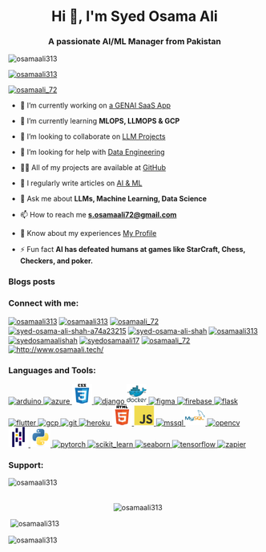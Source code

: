 <h1 align="center">Hi 👋, I'm Syed Osama Ali</h1>
<h3 align="center">A passionate AI/ML Manager from Pakistan</h3>

<p align="left"> <img src="https://komarev.com/ghpvc/?username=osamaali313&label=Profile%20views&color=0e75b6&style=flat" alt="osamaali313" /> </p>

<p align="left"> <a href="https://github.com/ryo-ma/github-profile-trophy"><img src="https://github-profile-trophy.vercel.app/?username=osamaali313" alt="osamaali313" /></a> </p>

<p align="left"> <a href="https://twitter.com/osamaali_72" target="blank"><img src="https://img.shields.io/twitter/follow/osamaali_72?logo=twitter&style=for-the-badge" alt="osamaali_72" /></a> </p>

- 🔭 I’m currently working on [a GENAI SaaS App](https://www.kreo.net/)

- 🌱 I’m currently learning **MLOPS, LLMOPS & GCP**

- 👯 I’m looking to collaborate on [LLM Projects](https://calendly.com/s-osamaali72/30min)

- 🤝 I’m looking for help with [Data Engineering](https://calendly.com/s-osamaali72/30min)

- 👨‍💻 All of my projects are available at [GitHub](https://github.com/Osamaali313)

- 📝 I regularly write articles on [AI & ML](http://www.osamaali.tech/)

- 💬 Ask me about **LLMs, Machine Learning, Data Science**

- 📫 How to reach me **s.osamaali72@gmail.com**

- 📄 Know about my experiences [My Profile](https://www.linkedin.com/in/syed-osama-ali-shah-a74a23215/)

- ⚡ Fun fact **AI has defeated humans at games like StarCraft, Chess, Checkers, and poker.**

### Blogs posts
<!-- BLOG-POST-LIST:START -->
<!-- BLOG-POST-LIST:END -->

<h3 align="left">Connect with me:</h3>
<p align="left">
<a href="https://codepen.io/osamaali313" target="blank"><img align="center" src="https://raw.githubusercontent.com/rahuldkjain/github-profile-readme-generator/master/src/images/icons/Social/codepen.svg" alt="osamaali313" height="30" width="40" /></a>
<a href="https://dev.to/osamaali313" target="blank"><img align="center" src="https://raw.githubusercontent.com/rahuldkjain/github-profile-readme-generator/master/src/images/icons/Social/devto.svg" alt="osamaali313" height="30" width="40" /></a>
<a href="https://twitter.com/osamaali_72" target="blank"><img align="center" src="https://raw.githubusercontent.com/rahuldkjain/github-profile-readme-generator/master/src/images/icons/Social/twitter.svg" alt="osamaali_72" height="30" width="40" /></a>
<a href="https://linkedin.com/in/syed-osama-ali-shah-a74a23215" target="blank"><img align="center" src="https://raw.githubusercontent.com/rahuldkjain/github-profile-readme-generator/master/src/images/icons/Social/linked-in-alt.svg" alt="syed-osama-ali-shah-a74a23215" height="30" width="40" /></a>
<a href="https://stackoverflow.com/users/syed-osama-ali-shah" target="blank"><img align="center" src="https://raw.githubusercontent.com/rahuldkjain/github-profile-readme-generator/master/src/images/icons/Social/stack-overflow.svg" alt="syed-osama-ali-shah" height="30" width="40" /></a>
<a href="https://codesandbox.com/osamaali313" target="blank"><img align="center" src="https://raw.githubusercontent.com/rahuldkjain/github-profile-readme-generator/master/src/images/icons/Social/codesandbox.svg" alt="osamaali313" height="30" width="40" /></a>
<a href="https://kaggle.com/syedosamaalishah" target="blank"><img align="center" src="https://raw.githubusercontent.com/rahuldkjain/github-profile-readme-generator/master/src/images/icons/Social/kaggle.svg" alt="syedosamaalishah" height="30" width="40" /></a>
<a href="https://fb.com/syedosamaali17" target="blank"><img align="center" src="https://raw.githubusercontent.com/rahuldkjain/github-profile-readme-generator/master/src/images/icons/Social/facebook.svg" alt="syedosamaali17" height="30" width="40" /></a>
<a href="https://instagram.com/osamaali_72" target="blank"><img align="center" src="https://raw.githubusercontent.com/rahuldkjain/github-profile-readme-generator/master/src/images/icons/Social/instagram.svg" alt="osamaali_72" height="30" width="40" /></a>
<a href="/http://www.osamaali.tech/" target="blank"><img align="center" src="https://raw.githubusercontent.com/rahuldkjain/github-profile-readme-generator/master/src/images/icons/Social/rss.svg" alt="http://www.osamaali.tech/" height="30" width="40" /></a>
</p>

<h3 align="left">Languages and Tools:</h3>
<p align="left"> <a href="https://www.arduino.cc/" target="_blank" rel="noreferrer"> <img src="https://cdn.worldvectorlogo.com/logos/arduino-1.svg" alt="arduino" width="40" height="40"/> </a> <a href="https://azure.microsoft.com/en-in/" target="_blank" rel="noreferrer"> <img src="https://www.vectorlogo.zone/logos/microsoft_azure/microsoft_azure-icon.svg" alt="azure" width="40" height="40"/> </a> <a href="https://www.w3schools.com/css/" target="_blank" rel="noreferrer"> <img src="https://raw.githubusercontent.com/devicons/devicon/master/icons/css3/css3-original-wordmark.svg" alt="css3" width="40" height="40"/> </a> <a href="https://www.djangoproject.com/" target="_blank" rel="noreferrer"> <img src="https://cdn.worldvectorlogo.com/logos/django.svg" alt="django" width="40" height="40"/> </a> <a href="https://www.docker.com/" target="_blank" rel="noreferrer"> <img src="https://raw.githubusercontent.com/devicons/devicon/master/icons/docker/docker-original-wordmark.svg" alt="docker" width="40" height="40"/> </a> <a href="https://www.figma.com/" target="_blank" rel="noreferrer"> <img src="https://www.vectorlogo.zone/logos/figma/figma-icon.svg" alt="figma" width="40" height="40"/> </a> <a href="https://firebase.google.com/" target="_blank" rel="noreferrer"> <img src="https://www.vectorlogo.zone/logos/firebase/firebase-icon.svg" alt="firebase" width="40" height="40"/> </a> <a href="https://flask.palletsprojects.com/" target="_blank" rel="noreferrer"> <img src="https://www.vectorlogo.zone/logos/pocoo_flask/pocoo_flask-icon.svg" alt="flask" width="40" height="40"/> </a> <a href="https://flutter.dev" target="_blank" rel="noreferrer"> <img src="https://www.vectorlogo.zone/logos/flutterio/flutterio-icon.svg" alt="flutter" width="40" height="40"/> </a> <a href="https://cloud.google.com" target="_blank" rel="noreferrer"> <img src="https://www.vectorlogo.zone/logos/google_cloud/google_cloud-icon.svg" alt="gcp" width="40" height="40"/> </a> <a href="https://git-scm.com/" target="_blank" rel="noreferrer"> <img src="https://www.vectorlogo.zone/logos/git-scm/git-scm-icon.svg" alt="git" width="40" height="40"/> </a> <a href="https://heroku.com" target="_blank" rel="noreferrer"> <img src="https://www.vectorlogo.zone/logos/heroku/heroku-icon.svg" alt="heroku" width="40" height="40"/> </a> <a href="https://www.w3.org/html/" target="_blank" rel="noreferrer"> <img src="https://raw.githubusercontent.com/devicons/devicon/master/icons/html5/html5-original-wordmark.svg" alt="html5" width="40" height="40"/> </a> <a href="https://developer.mozilla.org/en-US/docs/Web/JavaScript" target="_blank" rel="noreferrer"> <img src="https://raw.githubusercontent.com/devicons/devicon/master/icons/javascript/javascript-original.svg" alt="javascript" width="40" height="40"/> </a> <a href="https://www.microsoft.com/en-us/sql-server" target="_blank" rel="noreferrer"> <img src="https://www.svgrepo.com/show/303229/microsoft-sql-server-logo.svg" alt="mssql" width="40" height="40"/> </a> <a href="https://www.mysql.com/" target="_blank" rel="noreferrer"> <img src="https://raw.githubusercontent.com/devicons/devicon/master/icons/mysql/mysql-original-wordmark.svg" alt="mysql" width="40" height="40"/> </a> <a href="https://opencv.org/" target="_blank" rel="noreferrer"> <img src="https://www.vectorlogo.zone/logos/opencv/opencv-icon.svg" alt="opencv" width="40" height="40"/> </a> <a href="https://pandas.pydata.org/" target="_blank" rel="noreferrer"> <img src="https://raw.githubusercontent.com/devicons/devicon/2ae2a900d2f041da66e950e4d48052658d850630/icons/pandas/pandas-original.svg" alt="pandas" width="40" height="40"/> </a> <a href="https://www.python.org" target="_blank" rel="noreferrer"> <img src="https://raw.githubusercontent.com/devicons/devicon/master/icons/python/python-original.svg" alt="python" width="40" height="40"/> </a> <a href="https://pytorch.org/" target="_blank" rel="noreferrer"> <img src="https://www.vectorlogo.zone/logos/pytorch/pytorch-icon.svg" alt="pytorch" width="40" height="40"/> </a> <a href="https://scikit-learn.org/" target="_blank" rel="noreferrer"> <img src="https://upload.wikimedia.org/wikipedia/commons/0/05/Scikit_learn_logo_small.svg" alt="scikit_learn" width="40" height="40"/> </a> <a href="https://seaborn.pydata.org/" target="_blank" rel="noreferrer"> <img src="https://seaborn.pydata.org/_images/logo-mark-lightbg.svg" alt="seaborn" width="40" height="40"/> </a> <a href="https://www.tensorflow.org" target="_blank" rel="noreferrer"> <img src="https://www.vectorlogo.zone/logos/tensorflow/tensorflow-icon.svg" alt="tensorflow" width="40" height="40"/> </a> <a href="https://zapier.com" target="_blank" rel="noreferrer"> <img src="https://www.vectorlogo.zone/logos/zapier/zapier-icon.svg" alt="zapier" width="40" height="40"/> </a> </p>

<h3 align="left">Support:</h3>
<p><a href="https://www.buymeacoffee.com/osamaali313"> <img align="left" src="https://cdn.buymeacoffee.com/buttons/v2/default-yellow.png" height="50" width="210" alt="osamaali313" /></a></p><br><br>

<p><img align="center" src="https://github-readme-stats.vercel.app/api/top-langs?username=osamaali313&show_icons=true&locale=en&layout=compact" alt="osamaali313" /></p>

<p>&nbsp;<img align="center" src="https://github-readme-stats.vercel.app/api?username=osamaali313&show_icons=true&locale=en" alt="osamaali313" /></p>

<p><img align="center" src="https://github-readme-streak-stats.herokuapp.com/?user=osamaali313&" alt="osamaali313" /></p>
